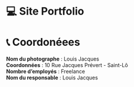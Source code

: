 # 💻 Site Portfolio

# 📞 Coordonéees 

**Nom du photographe** : Louis Jacques
<br>
**Coordonnées** : 10 Rue Jacques Prévert - Saint-Lô
<br>
**Nombre d’employés** : Freelance
<br>
**Nom du responsable** : Louis Jacques
